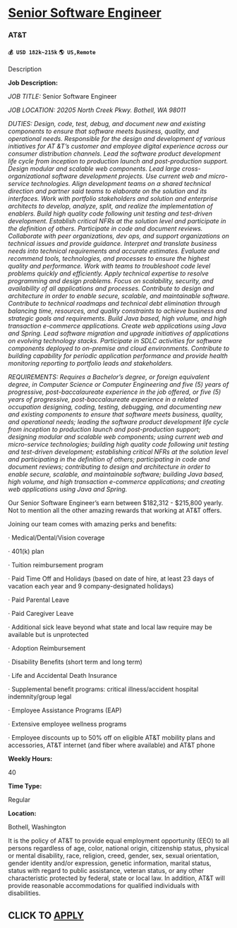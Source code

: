 # [Senior Software Engineer](https://www.remotewlb.com/apply/senior-software-engineer-92267)  
### AT&T  
#### `💰 USD 182k~215k` `🌎 US,Remote`  

Description

**Job Description:**

 _JOB TITLE:_ Senior Software Engineer

 _JOB LOCATION: 20205 North Creek Pkwy. Bothell, WA 98011_

_DUTIES: Design, code, test, debug, and document new and existing components to ensure that software meets business, quality, and operational needs. Responsible for the design and development of various initiatives for AT &T’s customer and employee digital experience across our consumer distribution channels. Lead the software product development life cycle from inception to production launch and post-production support. Design modular and scalable web components. Lead large cross-organizational software development projects. Use current web and micro-service technologies. Align development teams on a shared technical direction and partner said teams to elaborate on the solution and its interfaces. Work with portfolio stakeholders and solution and enterprise architects to develop, analyze, split, and realize the implementation of enablers. Build high quality code following unit testing and test-driven development. Establish critical NFRs at the solution level and participate in the
definition of others. Participate in code and document reviews. Collaborate with peer organizations, dev ops, and support organizations on technical issues and provide guidance. Interpret and translate business needs into technical requirements and accurate estimates. Evaluate and recommend tools, technologies, and processes to ensure the highest quality and performance. Work with teams to troubleshoot code level problems quickly and efficiently. Apply technical expertise to resolve programming and design problems. Focus on scalability, security, and availability of all applications and processes. Contribute to design and architecture in order to enable secure, scalable, and maintainable software. Contribute to technical roadmaps and technical debt elimination through balancing time, resources, and quality constraints to achieve business and strategic goals and requirements. Build Java based, high volume, and high transaction e-commerce applications. Create web applications using Java
and Spring. Lead software migration and upgrade initiatives of applications on evolving technology stacks. Participate in SDLC activities for software components deployed to on-premise and cloud environments. Contribute to building capability for periodic application performance and provide health monitoring reporting to portfolio leads and stakeholders._

 _REQUIREMENTS: Requires a Bachelor’s degree, or foreign equivalent degree, in Computer Science or Computer Engineering and five (5) years of progressive, post-baccalaureate experience in the job offered, or five (5) years of progressive, post-baccalaureate experience in a related occupation designing, coding, testing, debugging, and documenting new and existing components to ensure that software meets business, quality, and operational needs; leading the software product development life cycle from inception to production launch and post-production support; designing modular and scalable web components; using current web and micro-service technologies; building high quality code following unit testing and test-driven development; establishing critical NFRs at the solution level and participating in the definition of others; participating in code and document reviews; contributing to design and architecture in order to enable secure, scalable, and maintainable software; building Java
based, high volume, and high transaction e-commerce applications; and creating web applications using Java and Spring._

Our Senior Software Engineer’s earn between $182,312 - $215,800 yearly. Not to mention all the other amazing rewards that working at AT&T offers.

Joining our team comes with amazing perks and benefits:

· Medical/Dental/Vision coverage

· 401(k) plan

· Tuition reimbursement program

· Paid Time Off and Holidays (based on date of hire, at least 23 days of vacation each year and 9 company-designated holidays)

· Paid Parental Leave

· Paid Caregiver Leave

· Additional sick leave beyond what state and local law require may be available but is unprotected

· Adoption Reimbursement

· Disability Benefits (short term and long term)

· Life and Accidental Death Insurance

· Supplemental benefit programs: critical illness/accident hospital indemnity/group legal

· Employee Assistance Programs (EAP)

· Extensive employee wellness programs

· Employee discounts up to 50% off on eligible AT&T mobility plans and accessories, AT&T internet (and fiber where available) and AT&T phone

 **Weekly Hours:**

40

 **Time Type:**

Regular

 **Location:**

Bothell, Washington

It is the policy of AT&T to provide equal employment opportunity (EEO) to all persons regardless of age, color, national origin, citizenship status, physical or mental disability, race, religion, creed, gender, sex, sexual orientation, gender identity and/or expression, genetic information, marital status, status with regard to public assistance, veteran status, or any other characteristic protected by federal, state or local law. In addition, AT&T will provide reasonable accommodations for qualified individuals with disabilities.

  
## CLICK TO [APPLY](https://www.remotewlb.com/apply/senior-software-engineer-92267)

